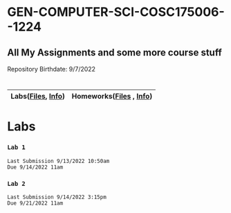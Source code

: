 # GEN-COMPUTER-SCI-COSC175006--1224
## All My Assignments and some more course stuff
Repository Birthdate: 9/7/2022


#
| Labs([Files](https://github.com/Bab-exe/GEN-COMPUTER-SCI-COSC175006--1224/tree/Assignments/Labs), [Info](https://github.com/Bab-exe/GEN-COMPUTER-SCI-COSC175006--1224/edit/Assignments/README.md#labs)) | Homeworks([Files](https://github.com/Bab-exe/GEN-COMPUTER-SCI-COSC175006--1224/tree/Assignments/Homeworks) , [Info](link)) 
| - | - |


# Labs
### `Lab 1`
    Last Submission 9/13/2022 10:50am
    Due 9/14/2022 11am
 ### `Lab 2`
    Last Submission 9/14/2022 3:15pm
    Due 9/21/2022 11am



